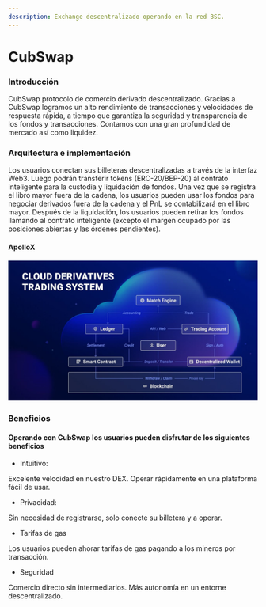 ```yaml
---
description: Exchange descentralizado operando en la red BSC.
---
```


# CubSwap

### Introducción

CubSwap protocolo de comercio derivado descentralizado. Gracias a CubSwap logramos un alto rendimiento de transacciones y velocidades de respuesta rápida, a tiempo que garantiza la seguridad y transparencia de los fondos y transacciones. Contamos con una gran profundidad de mercado así como liquidez.

### Arquitectura e implementación

Los usuarios conectan sus billeteras descentralizadas a través de la interfaz Web3. Luego podrán transferir tokens (ERC-20/BEP-20) al contrato inteligente para la custodia y liquidación de fondos. Una vez que se registra el libro mayor fuera de la cadena, los usuarios pueden usar los fondos para negociar derivados fuera de la cadena y el PnL se contabilizará en el libro mayor. Después de la liquidación, los usuarios pueden retirar los fondos llamando al contrato inteligente (excepto el margen ocupado por las posiciones abiertas y las órdenes pendientes).

#### &#x20;                                                                         ApolloX

![](.gitbook/assets/telegram-cloud-photo-size-5-6251475438387966037-y.jpg)

### Beneficios

#### Operando con CubSwap los usuarios pueden disfrutar de los siguientes beneficios

* Intuitivo:

Excelente velocidad en nuestro DEX. Operar rápidamente en una plataforma fácil de usar.

* Privacidad:

Sin necesidad de registrarse, solo conecte su billetera y a operar.

* Tarifas de gas

Los usuarios pueden ahorar tarifas de gas pagando a los mineros por transacción.

* Seguridad

Comercio directo sin intermediarios. Más autonomía en un entorne descentralizado.
